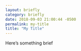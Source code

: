 ```yaml
---
layout: briefly
category: briefly
date: 2018-09-03 21:00:44 -0500
permalink: my-title
title: "My Title"
---
```


Here’s something brief